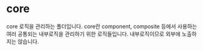 # core
core 로직을 관리하는 폴더입니다.
core란 component, composite 등에서 사용하는 여러 공통되는 내부로직을 관리하기 위한 로직들입니다.
내부로직이므로 외부에 노출하지는 않습니다.